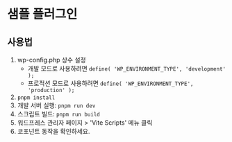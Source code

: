 # 샘플 플러그인

## 사용법

1. wp-config.php 상수 설정
   - 개발 모드로 사용하려면 `define( 'WP_ENVIRONMENT_TYPE', 'development' );`
   - 프로적션 모드로 사용하려면 `define( 'WP_ENVIRONMENT_TYPE', 'production' );`
2. `pnpm install`
3. 개발 서버 실행: `pnpm run dev`
4. 스크립트 빌드: `pnpm run build`
5. 워드프레스 관리자 페이지 > 'Vite Scripts' 메뉴 클릭
6. 코포넌트 동작을 확인하세요.
